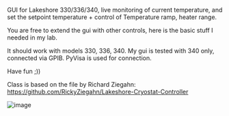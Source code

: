 GUI for Lakeshore 330/336/340, live monitoring of current temperature, and set the setpoint temperature + control of Temperature ramp, heater range.

You are free to extend the gui with other controls, here is the basic stuff I needed in my lab.

It should work with models 330, 336, 340. My gui is tested with 340 only, connected via GPIB. PyVisa is used for connection.

Have fun ;))

Class is based on the file by Richard Ziegahn: https://github.com/RickyZiegahn/Lakeshore-Cryostat-Controller

![image](https://github.com/user-attachments/assets/0425df96-814c-4802-ad94-ace99c8c6396)
